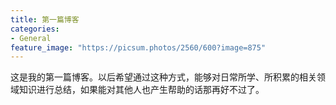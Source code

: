 ```yaml
---
title: 第一篇博客
categories:
- General
feature_image: "https://picsum.photos/2560/600?image=875"
---
```


这是我的第一篇博客。以后希望通过这种方式，能够对日常所学、所积累的相关领域知识进行总结，如果能对其他人也产生帮助的话那再好不过了。

